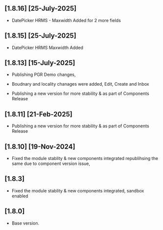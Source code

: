 ## [1.8.16] [25-July-2025] 
- DatePicker HRMS - Maxwidth Added for 2 more fields

## [1.8.15] [25-July-2025] 
- DatePicker HRMS Maxwidth Added

## [1.8.13]  [15-July-2025]
- Publishing PGR Demo changes, 
- Boudnary and locality chanages were added, Edit, Create and Inbox   

- Publishing a new version for more stability & as part of Components Release


## [1.8.11]  [21-Feb-2025]
- Publishing a new version for more stability & as part of Components Release

## [1.8.10]  [19-Nov-2024]
- Fixed the module stablity & new components integrated republihsing the same due to component version issue, 

## [1.8.3]
- Fixed the module stablity & new components integrated, sandbox enabled 

## [1.8.0]
- Base version.
